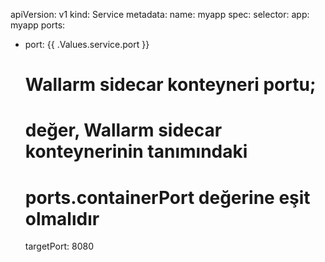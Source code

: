 apiVersion: v1
kind: Service
metadata:
  name: myapp
spec:
  selector:
    app: myapp
  ports:
  - port: {{ .Values.service.port }}
    # Wallarm sidecar konteyneri portu;
    # değer, Wallarm sidecar konteynerinin tanımındaki
    # ports.containerPort değerine eşit olmalıdır
    targetPort: 8080